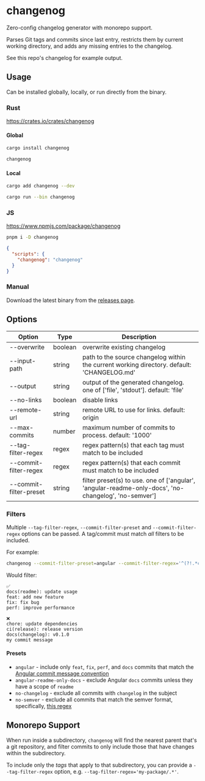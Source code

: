 # changenog

Zero-config changelog generator with monorepo support.

Parses Git tags and commits since last entry, restricts them by current working directory, and adds any missing entries to the changelog.

See this repo's changelog for example output.

## Usage

Can be installed globally, locally, or run directly from the binary.

### Rust

https://crates.io/crates/changenog

#### Global

```bash
cargo install changenog
```

```bash
changenog
```

#### Local

```bash
cargo add changenog --dev
```

```bash
cargo run --bin changenog
```

### JS

https://www.npmjs.com/package/changenog

```bash
pnpm i -D changenog
```

```json
{
  "scripts": {
    "changenog": "changenog"
  }
}
```

### Manual

Download the latest binary from the [releases page](https://www.github.com/Daniel-Knights/changenog/releases).

## Options

| Option                 | Type    | Description                                                                                          |
| ---------------------- | ------- | ---------------------------------------------------------------------------------------------------- |
| --overwrite            | boolean | overwrite existing changelog                                                                         |
| --input-path           | string  | path to the source changelog within the current working directory. default: 'CHANGELOG.md'           |
| --output               | string  | output of the generated changelog. one of ['file', 'stdout']. default: 'file'                        |
| --no-links             | boolean | disable links                                                                                        |
| --remote-url           | string  | remote URL to use for links. default: origin                                                         |
| --max-commits          | number  | maximum number of commits to process. default: '1000'                                                |
| --tag-filter-regex     | regex   | regex pattern(s) that each tag must match to be included                                             |
| --commit-filter-regex  | regex   | regex pattern(s) that each commit must match to be included                                          |
| --commit-filter-preset | string  | filter preset(s) to use. one of ['angular', 'angular-readme-only-docs', 'no-changelog', 'no-semver'] |

### Filters

Multiple `--tag-filter-regex`, `--commit-filter-preset` and `--commit-filter-regex` options can be passed. A tag/commit must match _all_ filters to be included.

For example:

```sh
changenog --commit-filter-preset=angular --commit-filter-regex='^(?!.*changelog).*$'
```

Would filter:

```
✅
docs(readme): update usage
feat: add new feature
fix: fix bug
perf: improve performance

❌
chore: update dependencies
ci(release): release version
docs(changelog): v0.1.0
my commit message
```

#### Presets

- `angular` - include only `feat`, `fix`, `perf`, and `docs` commits that match the [Angular commit message convention](https://github.com/angular/angular/blob/22b96b9/CONTRIBUTING.md#-commit-message-guidelines)
- `angular-readme-only-docs` - exclude Angular `docs` commits unless they have a scope of `readme`
- `no-changelog` - exclude all commits with `changelog` in the subject
- `no-semver` - exclude all commits that match the semver format, specifically, [this regex](https://semver.org/#is-there-a-suggested-regular-expression-regex-to-check-a-semver-string)

## Monorepo Support

When run inside a subdirectory, `changenog` will find the nearest parent that's a git repository, and filter commits to only include those that have changes within the subdirectory.

To include only the _tags_ that apply to that subdirectory, you can provide a `--tag-filter-regex` option, e.g. `--tag-filter-regex='my-package/.*'`.
